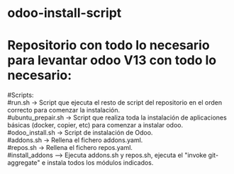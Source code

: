 # odoo-install-script  
# Repositorio con todo lo necesario para levantar odoo V13 con todo lo necesario:  
#Scripts:  
#run.sh -> Script que ejecuta el resto de script del repositorio en el orden correcto para comenzar la instalación.  
#ubuntu_prepair.sh -> Script que realiza toda la instalación de aplicaciones básicas (docker, copier, etc) para comenzar a instalar odoo.  
#odoo_install.sh -> Script de instalación de Odoo.  
#addons.sh -> Rellena el fichero addons.yaml.  
#repos.sh -> Rellena el fichero repos.yaml.  
#install_addons --> Ejecuta addons.sh y repos.sh, ejecuta el "invoke git-aggregate" e instala todos los módulos indicados. 

